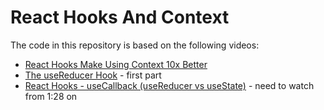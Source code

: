 # React Hooks And Context

The code in this repository is based on the following videos:

- [React Hooks Make Using Context 10x Better](https://www.youtube.com/watch?v=cBM5xXyekmM)
- [The useReducer Hook](https://www.youtube.com/watch?v=sYDFCuZHrqw) - first part
- [React Hooks - useCallback (useReducer vs useState)](https://www.youtube.com/watch?v=4b8jxigTfRI) - need to watch from 1:28 on

